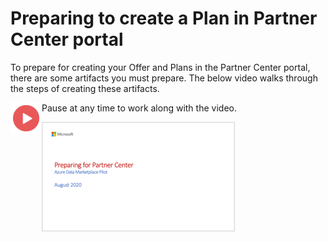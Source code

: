 # Preparing to create a Plan in Partner Center portal

To prepare for creating your Offer and Plans in the Partner Center portal, there are some artifacts you must prepare. The below video walks through the steps of creating these artifacts.
 
<a href="https://youtu.be/9hqM2IFNd7I"><img src="./images/Video.png" width="50" style="float:left;" target="_blank"></a>

Pause at any time to work along with the video.

<a href="https://youtu.be/9hqM2IFNd7I">![Slide Thumbnail](./images/05.png)</a>






